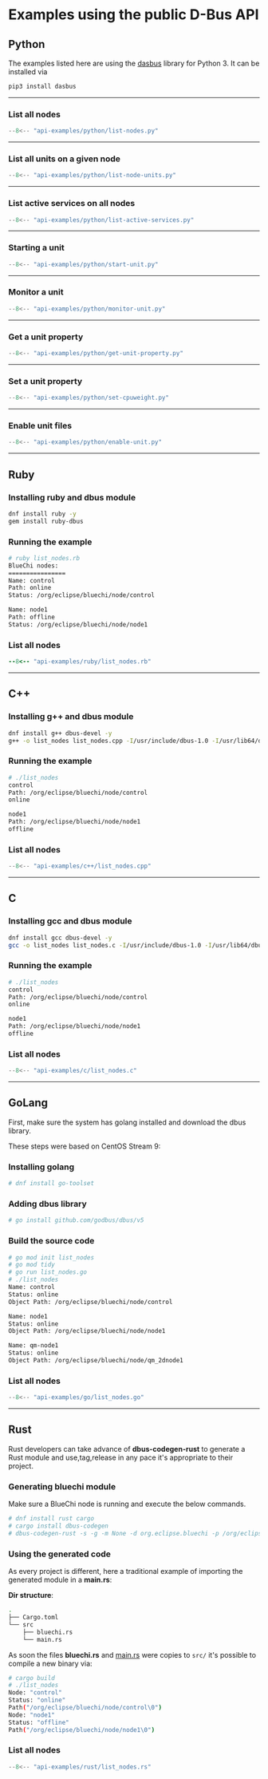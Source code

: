 <!-- markdownlint-disable-file MD013 MD024 -->
# Examples using the public D-Bus API

## Python

The examples listed here are using the [dasbus](https://dasbus.readthedocs.io/en/latest/) library for Python 3. It can be installed via

```bash
pip3 install dasbus
```

---

### List all nodes

```python
--8<-- "api-examples/python/list-nodes.py"
```

---

### List all units on a given node

```python
--8<-- "api-examples/python/list-node-units.py"
```

---

### List active services on all nodes

```python
--8<-- "api-examples/python/list-active-services.py"
```

---

### Starting a unit

```python
--8<-- "api-examples/python/start-unit.py"
```

---

### Monitor a unit

```python
--8<-- "api-examples/python/monitor-unit.py"
```

---

### Get a unit property

```python
--8<-- "api-examples/python/get-unit-property.py"
```

---

### Set a unit property

```python
--8<-- "api-examples/python/set-cpuweight.py"
```

---

### Enable unit files

```python
--8<-- "api-examples/python/enable-unit.py"
```

---

## Ruby

### Installing ruby and dbus module

``` bash
dnf install ruby -y
gem install ruby-dbus
```

### Running the example

``` bash
# ruby list_nodes.rb
BlueChi nodes:
================
Name: control
Path: online
Status: /org/eclipse/bluechi/node/control

Name: node1
Path: offline
Status: /org/eclipse/bluechi/node/node1
```

### List all nodes

``` ruby
--8<-- "api-examples/ruby/list_nodes.rb"
```

---

## C++

### Installing g++ and dbus module

``` bash
dnf install g++ dbus-devel -y
g++ -o list_nodes list_nodes.cpp -I/usr/include/dbus-1.0 -I/usr/lib64/dbus-1.0/include/ -ldbus-1
```

### Running the example

``` bash
# ./list_nodes
control
Path: /org/eclipse/bluechi/node/control
online

node1
Path: /org/eclipse/bluechi/node/node1
offline
```

### List all nodes

``` c++
--8<-- "api-examples/c++/list_nodes.cpp"
```

---

## C

### Installing gcc and dbus module

``` bash
dnf install gcc dbus-devel -y
gcc -o list_nodes list_nodes.c -I/usr/include/dbus-1.0 -I/usr/lib64/dbus-1.0/include/ -ldbus-1
```

### Running the example

``` bash
# ./list_nodes
control
Path: /org/eclipse/bluechi/node/control
online

node1
Path: /org/eclipse/bluechi/node/node1
offline
```

### List all nodes

``` c
--8<-- "api-examples/c/list_nodes.c"
```

---

## GoLang

First, make sure the system has golang installed and download the dbus library.

These steps were based on CentOS Stream 9:

### Installing golang

``` bash
# dnf install go-toolset
```

### Adding dbus library

``` bash
# go install github.com/godbus/dbus/v5
```

### Build the source code

``` bash
# go mod init list_nodes
# go mod tidy 
# go run list_nodes.go
# ./list_nodes
Name: control
Status: online
Object Path: /org/eclipse/bluechi/node/control

Name: node1
Status: online
Object Path: /org/eclipse/bluechi/node/node1

Name: qm-node1
Status: online
Object Path: /org/eclipse/bluechi/node/qm_2dnode1
```

### List all nodes

``` go
--8<-- "api-examples/go/list_nodes.go"
```

---

## Rust

Rust developers can take advance of **dbus-codegen-rust** to generate a Rust module
and use,tag,release in any pace it's appropriate to their project.

### Generating bluechi module

Make sure a BlueChi node is running and execute the below commands.

``` bash
# dnf install rust cargo
# cargo install dbus-codegen
# dbus-codegen-rust -s -g -m None -d org.eclipse.bluechi -p /org/eclipse/bluechi > bluechi.rs
```

### Using the generated code

As every project is different, here a traditional example of importing the generated module in a **main.rs**:

**Dir structure**:

``` bash
.
├── Cargo.toml
└── src
    ├── bluechi.rs
    └── main.rs
```

As soon the files **bluechi.rs** and [main.rs](./src/main.rs) were copies to `src/` it's possible to compile a new binary via:

``` bash
# cargo build
# ./list_nodes
Node: "control"
Status: "online"
Path("/org/eclipse/bluechi/node/control\0")
Node: "node1"
Status: "offline"
Path("/org/eclipse/bluechi/node/node1\0")
```

### List all nodes

``` rust
--8<-- "api-examples/rust/list_nodes.rs"
```
